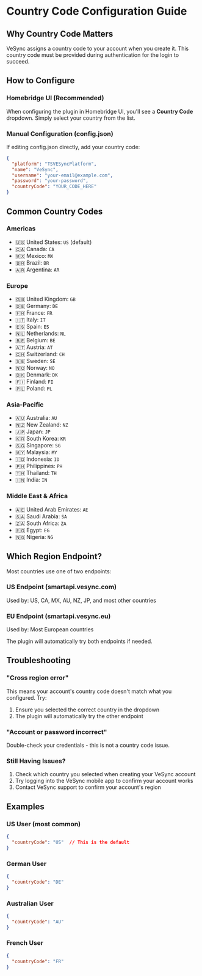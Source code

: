 # Country Code Configuration Guide

## Why Country Code Matters

VeSync assigns a country code to your account when you create it. This country code must be provided during authentication for the login to succeed.

## How to Configure

### Homebridge UI (Recommended)

When configuring the plugin in Homebridge UI, you'll see a **Country Code** dropdown. Simply select your country from the list.

### Manual Configuration (config.json)

If editing config.json directly, add your country code:

```json
{
  "platform": "TSVESyncPlatform",
  "name": "VeSync",
  "username": "your-email@example.com",
  "password": "your-password",
  "countryCode": "YOUR_CODE_HERE"
}
```

## Common Country Codes

### Americas
- 🇺🇸 United States: `US` (default)
- 🇨🇦 Canada: `CA`
- 🇲🇽 Mexico: `MX`
- 🇧🇷 Brazil: `BR`
- 🇦🇷 Argentina: `AR`

### Europe  
- 🇬🇧 United Kingdom: `GB`
- 🇩🇪 Germany: `DE`
- 🇫🇷 France: `FR`
- 🇮🇹 Italy: `IT`
- 🇪🇸 Spain: `ES`
- 🇳🇱 Netherlands: `NL`
- 🇧🇪 Belgium: `BE`
- 🇦🇹 Austria: `AT`
- 🇨🇭 Switzerland: `CH`
- 🇸🇪 Sweden: `SE`
- 🇳🇴 Norway: `NO`
- 🇩🇰 Denmark: `DK`
- 🇫🇮 Finland: `FI`
- 🇵🇱 Poland: `PL`

### Asia-Pacific
- 🇦🇺 Australia: `AU`
- 🇳🇿 New Zealand: `NZ`
- 🇯🇵 Japan: `JP`
- 🇰🇷 South Korea: `KR`
- 🇸🇬 Singapore: `SG`
- 🇲🇾 Malaysia: `MY`
- 🇮🇩 Indonesia: `ID`
- 🇵🇭 Philippines: `PH`
- 🇹🇭 Thailand: `TH`
- 🇮🇳 India: `IN`

### Middle East & Africa
- 🇦🇪 United Arab Emirates: `AE`
- 🇸🇦 Saudi Arabia: `SA`
- 🇿🇦 South Africa: `ZA`
- 🇪🇬 Egypt: `EG`
- 🇳🇬 Nigeria: `NG`

## Which Region Endpoint?

Most countries use one of two endpoints:

### US Endpoint (smartapi.vesync.com)
Used by: US, CA, MX, AU, NZ, JP, and most other countries

### EU Endpoint (smartapi.vesync.eu)  
Used by: Most European countries

The plugin will automatically try both endpoints if needed.

## Troubleshooting

### "Cross region error" 
This means your account's country code doesn't match what you configured. Try:
1. Ensure you selected the correct country in the dropdown
2. The plugin will automatically try the other endpoint

### "Account or password incorrect"
Double-check your credentials - this is not a country code issue.

### Still Having Issues?
1. Check which country you selected when creating your VeSync account
2. Try logging into the VeSync mobile app to confirm your account works
3. Contact VeSync support to confirm your account's region

## Examples

### US User (most common)
```json
{
  "countryCode": "US"  // This is the default
}
```

### German User
```json
{
  "countryCode": "DE"
}
```

### Australian User  
```json
{
  "countryCode": "AU"
}
```

### French User
```json
{
  "countryCode": "FR"
}
```